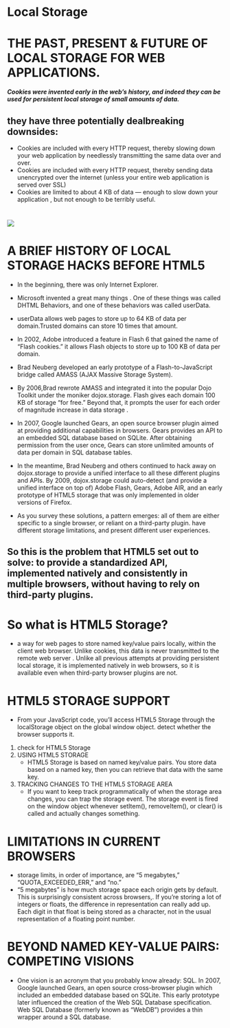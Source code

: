 # Local Storage
# THE PAST, PRESENT & FUTURE OF LOCAL STORAGE FOR WEB APPLICATIONS.
***Cookies were invented early in the web’s history, and indeed they can be used for persistent local storage of small amounts of data.*** 
 ## they have three potentially dealbreaking downsides:
- Cookies are included with every HTTP request, thereby slowing down your web application by needlessly transmitting the same data over and over.
- Cookies are included with every HTTP request, thereby sending data unencrypted over the internet (unless your entire web application is served over SSL)
- Cookies are limited to about 4 KB of data — enough to slow down your application , but not enough to be terribly useful.
# ![](https://techbeacon.scdn7.secure.raxcdn.com/sites/default/files/styles/article_hero_image/public/html5-mobile-app-native-hybrid-pros-cons.jpg?itok=f2OysLvu)
# A BRIEF HISTORY OF LOCAL STORAGE HACKS BEFORE HTML5
- In the beginning, there was only Internet Explorer. 
- Microsoft invented a great many things . One of these things was called DHTML Behaviors, and one of these behaviors was called userData.
- userData allows web pages to store up to 64 KB of data per domain.Trusted domains can store 10 times that amount. 
- In 2002, Adobe introduced a feature in Flash 6 that gained the name of “Flash cookies.”  it allows Flash objects to store up to 100 KB of data per domain. 
- Brad Neuberg developed an early prototype of a Flash-to-JavaScript bridge called AMASS (AJAX Massive Storage System). 
-  By 2006,Brad rewrote AMASS and integrated it into the popular Dojo Toolkit under the moniker dojox.storage. Flash gives each domain 100 KB of storage “for free.” Beyond that, it prompts the user for each order of magnitude increase in data storage .
- In 2007, Google launched Gears, an open source browser plugin aimed at providing additional capabilities in browsers.  Gears provides an API to an embedded SQL database based on SQLite. After obtaining permission from the user once, Gears can store unlimited amounts of data per domain in SQL database tables.
- In the meantime, Brad Neuberg and others continued to hack away on dojox.storage to provide a unified interface to all these different plugins and APIs. By 2009, dojox.storage could auto-detect (and provide a unified interface on top of) Adobe Flash, Gears, Adobe AIR, and an early prototype of HTML5 storage that was only implemented in older versions of Firefox.

- As you survey these solutions, a pattern emerges: all of them are either specific to a single browser, or reliant on a third-party plugin.  have different storage limitations, and present different user experiences. 
## So this is the problem that HTML5 set out to solve: to provide a standardized API, implemented natively and consistently in multiple browsers, without having to rely on third-party plugins.
# So what is HTML5 Storage? 
- a way for web pages to store named key/value pairs locally, within the client web browser. Unlike cookies, this data is never transmitted to the remote web server . Unlike all previous attempts at providing persistent local storage, it is implemented natively in web browsers, so it is available even when third-party browser plugins are not.
# HTML5 STORAGE SUPPORT
- From your JavaScript code, you’ll access HTML5 Storage through the localStorage object on the global window object. detect whether the browser supports it.
1.  check for HTML5 Storage
2. USING HTML5 STORAGE
   - HTML5 Storage is based on named key/value pairs. You store data based on a named key, then you can retrieve that data with the same key.
3. TRACKING CHANGES TO THE HTML5 STORAGE AREA
   - If you want to keep track programmatically of when the storage area changes, you can trap the storage event. The storage event is fired on the window object whenever setItem(), removeItem(), or clear() is called and actually changes something.
# LIMITATIONS IN CURRENT BROWSERS
  - storage limits, in order of importance, are “5 megabytes,” “QUOTA_EXCEEDED_ERR,” and “no.”
  - “5 megabytes” is how much storage space each origin gets by default. This is surprisingly consistent across browsers,. If you’re storing a lot of integers or floats, the difference in representation can really add up. Each digit in that float is being stored as a character, not in the usual representation of a floating point number.  
# BEYOND NAMED KEY-VALUE PAIRS: COMPETING VISIONS
- One vision is an acronym that you probably know already: SQL. In 2007, Google launched Gears, an open source cross-browser plugin which included an embedded database based on SQLite. This early prototype later influenced the creation of the Web SQL Database specification. Web SQL Database (formerly known as “WebDB”) provides a thin wrapper around a SQL database.
